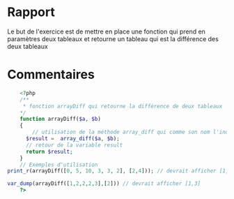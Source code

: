 # Rapport

Le but de l'exercice est de mettre en place une fonction qui prend en paramètres deux tableaux et retourne un tableau qui est la différence des deux tableaux 

# Commentaires

````php
    <?php
    /**
     * fonction arrayDiff qui retourne la différence de deux tableaux
    */
    function arrayDiff($a, $b)
    {
        // utilisation de la méthode array_diff qui comme son nom l'indique permet de faire la différence de deux tableaux et stockage du resultat dans une variable
      $result =  array_diff($a, $b);
      // retour de la variable result
      return $result;
    }
    // Exemples d'utilisation
print_r(arrayDiff([0, 5, 10, 3, 3, 2], [2,4])); // devrait afficher [1,3];

var_dump(arrayDiff([1,2,2,2,3],[2])) // devrait afficher [1,3]
    ?>
